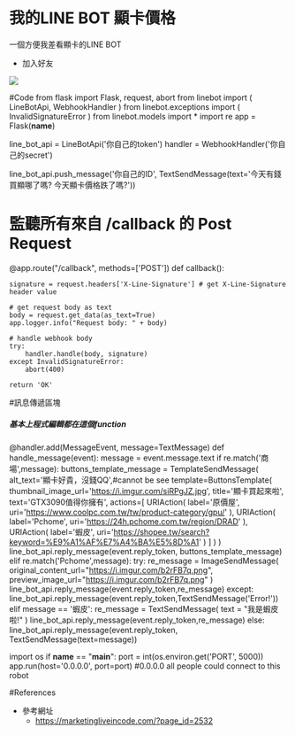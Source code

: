 # 我的LINE BOT 顯卡價格
一個方便我差看顯卡的LINE BOT

* 加入好友

![](https://i.imgur.com/qJvS6Gu.png)



#Code
from flask import Flask, request, abort
from linebot import (
    LineBotApi, WebhookHandler
)
from linebot.exceptions import (
    InvalidSignatureError
)
from linebot.models import *
import re
app = Flask(__name__)

line_bot_api = LineBotApi('你自己的token')
handler = WebhookHandler('你自己的secret')

line_bot_api.push_message('你自己的ID', TextSendMessage(text='今天有錢買顯哪了嗎? 今天顯卡價格跌了嗎?'))

# 監聽所有來自 /callback 的 Post Request
@app.route("/callback", methods=['POST'])
def callback():
    
    signature = request.headers['X-Line-Signature'] # get X-Line-Signature header value

    # get request body as text
    body = request.get_data(as_text=True)
    app.logger.info("Request body: " + body)

    # handle webhook body
    try:
        handler.handle(body, signature)
    except InvalidSignatureError:
        abort(400)

    return 'OK'

#訊息傳遞區塊
##### 基本上程式編輯都在這個function #####
@handler.add(MessageEvent, message=TextMessage)
def handle_message(event):
    message = event.message.text
    if re.match('商場',message):
            buttons_template_message = TemplateSendMessage(
            alt_text='顯卡好貴，沒錢QQ',#cannot be see
            template=ButtonsTemplate(
                thumbnail_image_url='https://i.imgur.com/siRPgJZ.jpg',
                title='顯卡買起來啦',
                text='GTX3090值得你擁有',
                actions=[
                    URIAction(
                        label='原價屋',
                        uri='https://www.coolpc.com.tw/tw/product-category/gpu/'
                    ),
                    URIAction(
                        label='Pchome',
                        uri='https://24h.pchome.com.tw/region/DRAD'
                    ),
                    URIAction(
                        label='蝦皮',
                        uri='https://shopee.tw/search?keyword=%E9%A1%AF%E7%A4%BA%E5%8D%A1'
                    )
                ]
            )
        )
            line_bot_api.reply_message(event.reply_token, buttons_template_message)
    elif re.match('Pchome',message):
        try:
            re_message = ImageSendMessage(
                original_content_url="https://i.imgur.com/b2rFB7q.png",
                preview_image_url="https://i.imgur.com/b2rFB7q.png"
            )
            line_bot_api.reply_message(event.reply_token,re_message)
        except:
            line_bot_api.reply_message(event.reply_token,TextSendMessage('Error!'))
    elif message == '蝦皮':
        re_message = TextSendMessage(
            text = "我是蝦皮啦!"
        )
        line_bot_api.reply_message(event.reply_token,re_message)
    else:
        line_bot_api.reply_message(event.reply_token, TextSendMessage(text=message))

import os
if __name__ == "__main__":
    port = int(os.environ.get('PORT', 5000))
    app.run(host='0.0.0.0', port=port) #0.0.0.0 all people could connect to this robot


#References
* 參考網址
    * https://marketingliveincode.com/?page_id=2532

